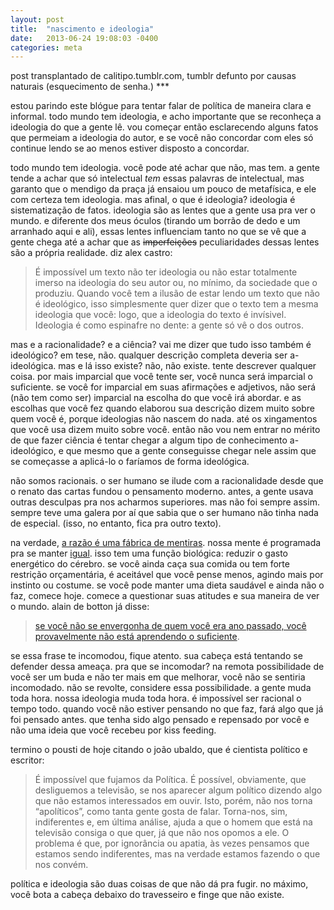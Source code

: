 ```yaml
---
layout: post
title:  "nascimento e ideologia"
date:   2013-06-24 19:08:03 -0400
categories: meta
---
```


post transplantado de calitipo.tumblr.com, tumblr defunto por causas naturais (esquecimento de senha.)
                                                                                                          ***

estou parindo este blógue para tentar falar de política de maneira clara e informal. todo mundo tem ideologia, e acho importante que se reconheça a ideologia do que a gente lê. vou começar então esclarecendo alguns fatos que permeiam a ideologia do autor, e se você não concordar com eles só continue lendo se ao menos estiver disposto a concordar.

todo mundo tem ideologia. você pode até achar que não, mas tem. a gente tende a achar que só intelectual _tem_ essas palavras de intelectual, mas garanto que o mendigo da praça já ensaiou um pouco de metafísica, e ele com certeza tem ideologia. mas afinal, o que é ideologia? ideologia é sistematização de fatos. ideologia são as lentes que a gente usa pra ver o mundo. e diferente dos meus óculos (tirando um borrão de dedo e um arranhado aqui e ali), essas lentes influenciam tanto no que se vê que a gente chega até a achar que as ~~imperfeições~~ peculiaridades dessas lentes são a própria realidade. diz alex castro:

> É impossível um texto não ter ideologia ou não estar totalmente imerso na ideologia do seu autor ou, no mínimo, da sociedade que o produziu. Quando você tem a ilusão de estar lendo um texto que não é ideológico, isso simplesmente quer dizer que o texto tem a mesma ideologia que você: logo, que a ideologia do texto é invísivel.
Ideologia é como espinafre no dente: a gente só vê o dos outros.

mas e a racionalidade? e a ciência? vai me dizer que tudo isso também é ideológico? em tese, não. qualquer descrição completa deveria ser a-ideológica. mas e lá isso existe? não, não existe. tente descrever qualquer coisa. por mais imparcial que você tente ser, você nunca será imparcial o suficiente. se você for imparcial em suas afirmações e adjetivos, não será (não tem como ser) imparcial na escolha do que você irá abordar. e as escolhas que você fez quando elaborou sua descrição dizem muito sobre quem você é, porque ideologias não nascem do nada. até os xingamentos que você usa dizem muito sobre você. então não vou nem entrar no mérito de que fazer ciência é tentar chegar a algum tipo de conhecimento a-ideológico, e que mesmo que a gente conseguisse chegar nele assim que se começasse a aplicá-lo o faríamos de forma ideológica. 

não somos racionais. o ser humano se ilude com a racionalidade desde que o renato das cartas fundou o pensamento moderno. antes, a gente usava outras desculpas pra nos acharmos superiores. mas não foi sempre assim. sempre teve uma galera por aí que sabia que o ser humano não tinha nada de especial. (isso, no entanto, fica pra outro texto). 

na verdade, [a razão é uma fábrica de mentiras](http://www.ted.com/talks/dan_ariely_asks_are_we_in_control_of_our_own_decisions?language=pt-br). nossa mente é programada pra se manter [igual](http://en.wikipedia.org/wiki/Confirmation_bias). isso tem uma função biológica: reduzir o gasto energético do cérebro. se você ainda caça sua comida ou tem forte restrição orçamentária, é aceitável que você pense menos, agindo mais por instinto ou costume. se você pode manter uma dieta saudável e ainda não o faz, comece hoje. comece a questionar suas atitudes e sua maneira de ver o mundo. alain de botton já disse:

> [se você não se envergonha de quem você era ano passado, você provavelmente não está aprendendo o suficiente](https://twitter.com/alaindebotton/status/397858638384992256).

se essa frase te incomodou, fique atento. sua cabeça está tentando se defender dessa ameaça. pra que se incomodar? na remota possibilidade de você ser um buda e não ter mais em que melhorar, você não se sentiria incomodado. não se revolte, considere essa possibilidade. a gente muda toda hora. nossa ideologia muda toda hora. é impossível ser racional o tempo todo. quando você não estiver pensando no que faz, fará algo que já foi pensado antes. que tenha sido algo pensado e repensado por você e não uma ideia que você recebeu por kiss feeding.

termino o pousti de hoje citando o joão ubaldo, que é cientista político e escritor:

> É impossível que fujamos da Política. É possível, obviamente, que desliguemos a televisão, se nos aparecer algum político dizendo algo que não estamos interessados em ouvir. Isto, porém, não nos torna “apolíticos”, como tanta gente gosta de falar. Torna-nos, sim, indiferentes e, em última análise, ajuda a que o homem que está na televisão consiga o que quer, já que não nos opomos a ele. O problema é que, por ignorância ou apatia, às vezes pensamos que estamos sendo indiferentes, mas na verdade estamos fazendo o que nos convém.

política e ideologia são duas coisas de que não dá pra fugir. no máximo, você bota a cabeça debaixo do travesseiro e finge que não existe.
